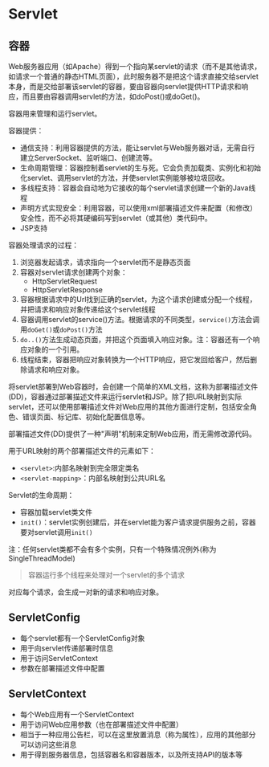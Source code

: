 # Servlet

## 容器

Web服务器应用（如Apache）得到一个指向某servlet的请求（而不是其他请求，如请求一个普通的静态HTML页面），此时服务器不是把这个请求直接交给servlet本身，而是交给部署该servlet的容器，要由容器向servlet提供HTTP请求和响应，而且要由容器调用servlet的方法，如doPost()或doGet()。

容器用来管理和运行servlet。

容器提供：

- 通信支持：利用容器提供的方法，能让servlet与Web服务器对话，无需自行建立ServerSocket、监听端口、创建流等。
- 生命周期管理：容器控制着servlet的生与死。它会负责加载类、实例化和初始化servlet、调用servlet的方法，并使servlet实例能够被垃圾回收。
- 多线程支持：容器会自动地为它接收的每个servlet请求创建一个新的Java线程
- 声明方式实现安全：利用容器，可以使用xml部署描述文件来配置（和修改）安全性，而不必将其硬编码写到servlet（或其他）类代码中。
- JSP支持

容器处理请求的过程：

1. 浏览器发起请求，请求指向一个servlet而不是静态页面
2. 容器对servlet请求创建两个对象：
    - HttpServletRequest
    - HttpServletResponse
3. 容器根据请求中的Url找到正确的servlet，为这个请求创建或分配一个线程，并把请求和响应对象传递给这个servlet线程
4. 容器调用servlet的service()方法。根据请求的不同类型，`service()`方法会调用`doGet()`或`doPost()`方法
5. `do..()`方法生成动态页面，并把这个页面填入响应对象。注：容器还有一个响应对象的一个引用。
6. 线程结束，容器把响应对象转换为一个HTTP响应，把它发回给客户，然后删除请求和响应对象。

将servlet部署到Web容器时，会创建一个简单的XML文档，这称为部署描述文件(DD)，容器通过部署描述文件来运行servlet和JSP。除了把URL映射到实际servlet，还可以使用部署描述文件对Web应用的其他方面进行定制，包括安全角色、错误页面、标记库、初始化配置信息等。

部署描述文件(DD)提供了一种"声明"机制来定制Web应用，而无需修改源代码。

用于URL映射的两个部署描述文件的元素如下：

- `<servlet>`:内部名映射到完全限定类名
- `<servlet-mapping>`：内部名映射到公共URL名

Servlet的生命周期：

- 容器加载servlet类文件
- `init()`：servlet实例创建后，并在servlet能为客户请求提供服务之前，容器要对servlet调用`init()`

注：任何servlet类都不会有多个实例，只有一个特殊情况例外(称为SingleThreadModel)

> 容器运行多个线程来处理对一个servlet的多个请求

对应每个请求，会生成一对新的请求和响应对象。

## ServletConfig

- 每个servlet都有一个ServletConfig对象
- 用于向servlet传递部署时信息
- 用于访问ServletContext
- 参数在部署描述文件中配置

## ServletContext

- 每个Web应用有一个ServletContext
- 用于访问Web应用参数（也在部署描述文件中配置）
- 相当于一种应用公告栏，可以在这里放置消息（称为属性），应用的其他部分可以访问这些消息
- 用于得到服务器信息，包括容器名和容器版本，以及所支持API的版本等